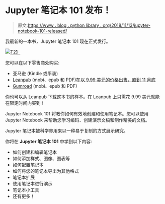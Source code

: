 # Jupyter 笔记本 101 发布！

> 原文:[https://www . blog . python library . org/2018/11/13/jupyter-notebook-101-released/](https://www.blog.pythonlibrary.org/2018/11/13/jupyter-notebook-101-released/)

我最新的一本书，Jupyter 笔记本 101 现在正式发行。

[![](../Images/8602e691621c29d6ca6a78fd1de38349.png)T2】](https://leanpub.com/jupyternotebook101/)

您可以在以下零售商处购买:

*   亚马逊 (Kindle 或平装)
*   [Leanpub](https://leanpub.com/jupyternotebook101/) (mobi、epub 和 PDF)在[以 9.99 美元的价格出售，直到 11 月底](http://leanpub.com/jupyternotebook101/c/OoI5dT5VF5H7)
*   [Gumroad](https://gum.co/jupyter101) (mobi、epub 和 PDF)

你也可以从 Leanpub 下载这本书的样本。在 Leanpub 上只需花 9.99 美元就能在限定时间内买到！

Jupyter Notebook 101 将教你如何有效地创建和使用笔记本。您可以使用 Jupyter Notebook 来帮助您学习编码、创建演示文稿和制作精美的文档。

Jupyter 笔记本被科学界用来以一种易于复制的方式展示研究。

你将在 **Jupyter 笔记本 101** 中学到以下内容:

*   如何创建和编辑笔记本
*   如何添加样式、图像、图表等
*   如何配置笔记本
*   如何将您的笔记本导出为其他格式
*   笔记本扩展
*   使用笔记本进行演示
*   笔记本小工具
*   还有更多！